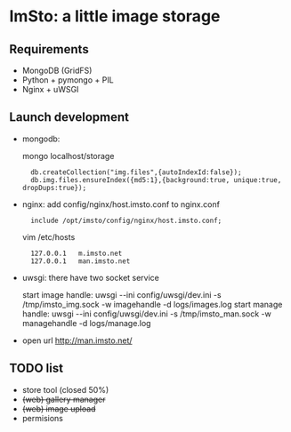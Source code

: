 ImSto: a little image storage
=======================================

Requirements
-----------

 * MongoDB (GridFS)
 * Python + pymongo + PIL
 * Nginx + uWSGI


Launch development
------------------

* mongodb: 

	 mongo localhost/storage

		db.createCollection("img.files",{autoIndexId:false});
		db.img.files.ensureIndex({md5:1},{background:true, unique:true, dropDups:true});

* nginx: add config/nginx/host.imsto.conf to nginx.conf

		include /opt/imsto/config/nginx/host.imsto.conf;
		
	vim /etc/hosts
	
		127.0.0.1   m.imsto.net
		127.0.0.1   man.imsto.net

* uwsgi: there have two socket service

	 start image handle:
		uwsgi --ini config/uwsgi/dev.ini -s /tmp/imsto_img.sock -w imagehandle -d logs/images.log
	 start manage handle:
		uwsgi --ini config/uwsgi/dev.ini -s /tmp/imsto_man.sock -w managehandle -d logs/manage.log

* open url http://man.imsto.net/

TODO list
---------

- store tool (closed 50%)
- <del>(web) gallery manager</del>
- <del>(web) image upload</del>
- permisions

